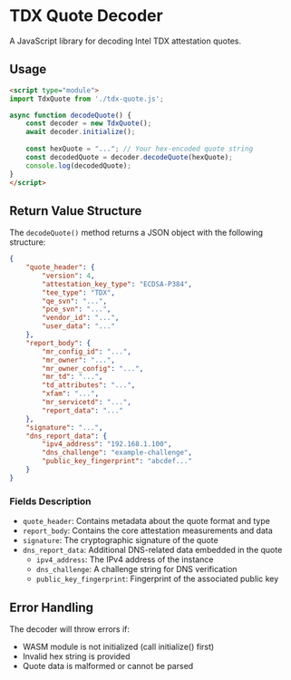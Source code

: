 # TDX Quote Decoder

A JavaScript library for decoding Intel TDX attestation quotes.

## Usage

```html
<script type="module">
import TdxQuote from './tdx-quote.js';

async function decodeQuote() {
    const decoder = new TdxQuote();
    await decoder.initialize();
    
    const hexQuote = "..."; // Your hex-encoded quote string
    const decodedQuote = decoder.decodeQuote(hexQuote);
    console.log(decodedQuote);
}
</script>
```

## Return Value Structure

The `decodeQuote()` method returns a JSON object with the following structure:

```json
{
    "quote_header": {
        "version": 4,
        "attestation_key_type": "ECDSA-P384",
        "tee_type": "TDX",
        "qe_svn": "...",
        "pce_svn": "...",
        "vendor_id": "...",
        "user_data": "..."
    },
    "report_body": {
        "mr_config_id": "...",
        "mr_owner": "...",
        "mr_owner_config": "...",
        "mr_td": "...",
        "td_attributes": "...",
        "xfam": "...",
        "mr_servicetd": "...",
        "report_data": "..."
    },
    "signature": "...",
    "dns_report_data": {
        "ipv4_address": "192.168.1.100",
        "dns_challenge": "example-challenge",
        "public_key_fingerprint": "abcdef..."
    }
}
```

### Fields Description

- `quote_header`: Contains metadata about the quote format and type
- `report_body`: Contains the core attestation measurements and data
- `signature`: The cryptographic signature of the quote
- `dns_report_data`: Additional DNS-related data embedded in the quote
  - `ipv4_address`: The IPv4 address of the instance
  - `dns_challenge`: A challenge string for DNS verification
  - `public_key_fingerprint`: Fingerprint of the associated public key

## Error Handling

The decoder will throw errors if:
- WASM module is not initialized (call initialize() first)
- Invalid hex string is provided
- Quote data is malformed or cannot be parsed
